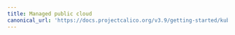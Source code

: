 ```yaml
---
title: Managed public cloud
canonical_url: 'https://docs.projectcalico.org/v3.9/getting-started/kubernetes/managed-public-cloud/index'
---
```

